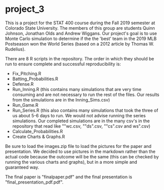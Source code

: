 # project_3
This is a project for the STAT 400 course during the Fall 2019 semester at Colorado State University.
The members of this group are students Quinn Johnson, Jonathan Olds and Andrew Wiggans.
Our project's goal is to use Monte Carlo simulation to determine if the the 'best' team in the 2019 MLB Postseason won the World Series (based on a 2012 article by Thomas W. Rudelius).

There are 8 R scripts in the repository. The order in which they should be run to ensure complete and successful reproducibility is:
  - Fix_Pitching.R
  - Batting_Probabilities.R
  - Defense.R
  - Run_Inning.R (this contains many simulations that are very time consuming and are not necessary to run the rest of the files. Our results from the simulations are in the Inning_Sims.csv)
  - Run_Game.R
  - Run_Series.R (this also contains many simulations that took the three of us about 5-6 days to run. We would not advise running the series simulations. Our completed simulations are in the many csv's in the repository that read like ""wc.csv, ""ds".csv, ""cs".csv and ws".csv)
  - Calculate_Probabilities.R
  - Create Charts & Graphs.R
  
  
Be sure to load the images.zip file to load the pictures for the paper and presentation. We decided to use pictures in the markdown rather than the actual code because the outcome will be the same (this can be checked by running the various charts and graphs), but in a more simple and guaranteed way.
  
The final paper is "finalpaper.pdf" and the final presentation is "final_presentation_pdf.pdf".
